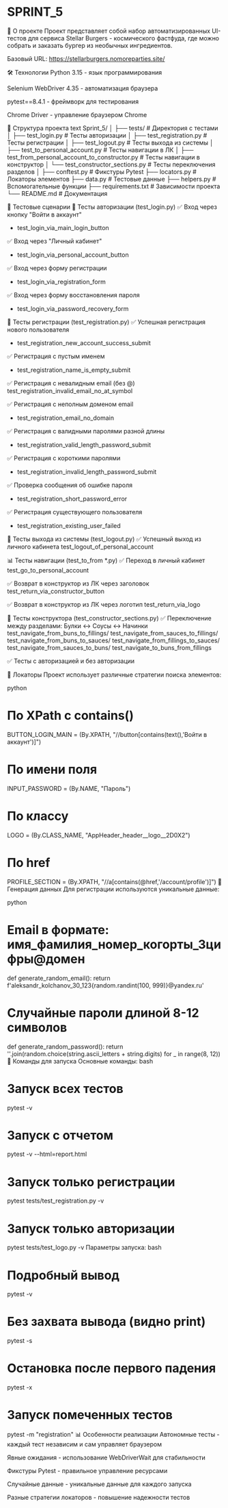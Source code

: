 ﻿# SPRINT_5
🍔 О проекте
Проект представляет собой набор автоматизированных UI-тестов для сервиса Stellar Burgers - космического фастфуда, где можно собрать и заказать бургер из необычных ингредиентов.

Базовый URL: https://stellarburgers.nomoreparties.site/

🛠 Технологии
Python 3.15  - язык программирования

Selenium WebDriver 4.35 - автоматизация браузера

pytest==8.4.1 - фреймворк для тестирования

Chrome Driver - управление браузером Chrome


📁 Структура проекта
text
Sprint_5/
│
├── tests/                          # Директория с тестами
│   ├── test_login.py      # Тесты авторизации
│   ├── test_registration.py        # Тесты регистрации
│   ├── test_logout.py              # Тесты выхода из системы
│   ├── test_to_personal_account.py  # Тесты навигации в ЛК
│   ├── test_from_personal_account_to_constructor.py       # Тесты навигации в конструктор
│   └── test_constructor_sections.py  # Тесты переключения разделов
│
├── conftest.py                     # Фикстуры Pytest
├── locators.py                     # Локаторы элементов
├── data.py                         # Тестовые данные
├── helpers.py                      # Вспомогательные функции
├── requirements.txt                # Зависимости проекта
└── README.md                       # Документация

🧪 Тестовые сценарии
🔐 Тесты авторизации (test_login.py)
✅ Вход через кнопку "Войти в аккаунт"
- test_login_via_main_login_button

✅ Вход через "Личный кабинет"  
- test_login_via_personal_account_button

✅ Вход через форму регистрации
- test_login_via_registration_form

✅ Вход через форму восстановления пароля
- test_login_via_password_recovery_form


📝 Тесты регистрации (test_registration.py)
✅ Успешная регистрация нового пользователя
- test_registration_new_account_success_submit

✅ Регистрация с пустым именем
- test_registration_name_is_empty_submit

✅ Регистрация с невалидным email (без @)
test_registration_invalid_email_no_at_symbol

✅ Регистрация с неполным доменом email
- test_registration_email_no_domain

✅ Регистрация с валидными паролями разной длины
- test_registration_valid_length_password_submit

✅ Регистрация с короткими паролями
- test_registration_invalid_length_password_submit

✅ Проверка сообщения об ошибке пароля
- test_registration_short_password_error

✅ Регистрация существующего пользователя
- test_registration_existing_user_failed


🚪 Тесты выхода из системы (test_logout.py)
✅ Успешный выход из личного кабинета
test_logout_of_personal_account


📊 Тесты навигации (test_to_from *.py)
✅ Переход в личный кабинет
test_go_to_personal_account

✅ Возврат в конструктор из ЛК через заголовок
test_return_via_constructor_button

✅ Возврат в конструктор из ЛК через логотип
test_return_via_logo


🍔 Тесты конструктора (test_constructor_sections.py)
✅ Переключение между разделами: Булки ↔ Соусы ↔ Начинки
 test_navigate_from_buns_to_fillings/
 test_navigate_from_sauces_to_fillings/
 test_navigate_from_buns_to_sauces/
 test_navigate_from_fillings_to_sauces/
 test_navigate_from_sauces_to_buns/
 test_navigate_to_buns_from_fillings


✅ Тесты с авторизацией и без авторизации

🎯 Локаторы
Проект использует различные стратегии поиска элементов:

python
# По XPath с contains()
BUTTON_LOGIN_MAIN = (By.XPATH, "//button[contains(text(),'Войти в аккаунт')]")

# По имени поля
INPUT_PASSWORD = (By.NAME, "Пароль")

# По классу
LOGO = (By.CLASS_NAME, "AppHeader_header__logo__2D0X2")

# По href
PROFILE_SECTION = (By.XPATH, "//a[contains(@href,'/account/profile')]")
🎲 Генерация данных
Для регистрации используются уникальные данные:

python
# Email в формате: имя_фамилия_номер_когорты_3цифры@домен
def generate_random_email():
    return f'aleksandr_kolchanov_30_123{random.randint(100, 999)}@yandex.ru'

# Случайные пароли длиной 8-12 символов
def generate_random_password():
    return ''.join(random.choice(string.ascii_letters + string.digits) for _ in range(8, 12))
🚀 Команды для запуска
Основные команды:
bash
# Запуск всех тестов
pytest -v

# Запуск с отчетом
pytest -v --html=report.html

# Запуск только регистрации
pytest tests/test_registration.py -v

# Запуск только авторизации  
pytest tests/test_logo.py -v
Параметры запуска:
bash
# Подробный вывод
pytest -v

# Без захвата вывода (видно print)
pytest -s

# Остановка после первого падения
pytest -x

# Запуск помеченных тестов
pytest -m "registration"
📊 Особенности реализации
Автономные тесты - каждый тест независим и сам управляет браузером

Явные ожидания - использование WebDriverWait для стабильности

Фикстуры Pytest - правильное управление ресурсами

Случайные данные - уникальные данные для каждого запуска

Разные стратегии локаторов - повышение надежности тестов


